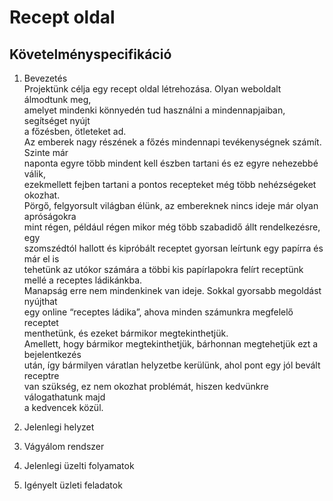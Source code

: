 # Recept oldal

Követelményspecifikáció
---
1. Bevezetés <br/>
Projektünk célja egy recept oldal létrehozása. Olyan weboldalt álmodtunk meg,<br/>
amelyet mindenki könnyedén tud használni a mindennapjaiban, segítséget nyújt <br/>
a főzésben, ötleteket ad.<br/>
Az emberek nagy részének a főzés mindennapi tevékenységnek számít. Szinte már <br/>
naponta egyre több mindent kell észben tartani és ez egyre nehezebbé válik, <br/>
ezekmellett  fejben tartani a pontos recepteket még több nehézségeket okozhat. <br/>
Pörgő, felgyorsult világban élünk, az embereknek nincs ideje már olyan apróságokra <br/>
mint régen, például régen mikor még több szabadidő állt rendelkezésre, egy <br/>
szomszédtól hallott és kipróbált receptet gyorsan leírtunk egy papírra és már el is <br/>
tehetünk az utókor számára a többi kis papírlapokra felírt receptünk mellé a receptes
ládikánkba.<br/>
Manapság erre nem mindenkinek van ideje. Sokkal gyorsabb megoldást nyújthat <br/>
egy online “receptes ládika”, ahova minden számunkra megfelelő receptet <br/>
menthetünk, és ezeket bármikor megtekinthetjük. <br/>
Amellett, hogy bármikor megtekinthetjük, bárhonnan megtehetjük ezt a bejelentkezés <br/>
után, így bármilyen váratlan helyzetbe kerülünk, ahol pont egy jól bevált receptre <br/>
van szükség, ez nem okozhat problémát, hiszen kedvünkre válogathatunk majd <br>
a kedvencek közül.

2. Jelenlegi helyzet

3. Vágyálom rendszer

4. Jelenlegi üzelti folyamatok

5. Igényelt üzleti feladatok
